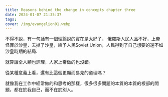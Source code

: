 ```yaml
---
title: Reasons behind the change in concepts chapter three
date: 2024-01-07 21:35:37
tags:
cover: /img/evangelion01.webp
---
```


不得不說，有一句話有一個理論說的實在是太好了， 俄羅斯人民人品不好，上帝怪罪於沙皇，去掉了沙皇，給予人民Soviet Union，人民得到了自己想要的還不如沙皇時期的結局.

就算讓全人類也評理，人家上帝做的也沒錯。

從某種意義上看，還有比這個更顯而易見的道理嗎？

就像我在工作中經常做的和思考的那樣，很多很多問題的本質的本質的根部的問題，都在於我自己，而不在於別人。